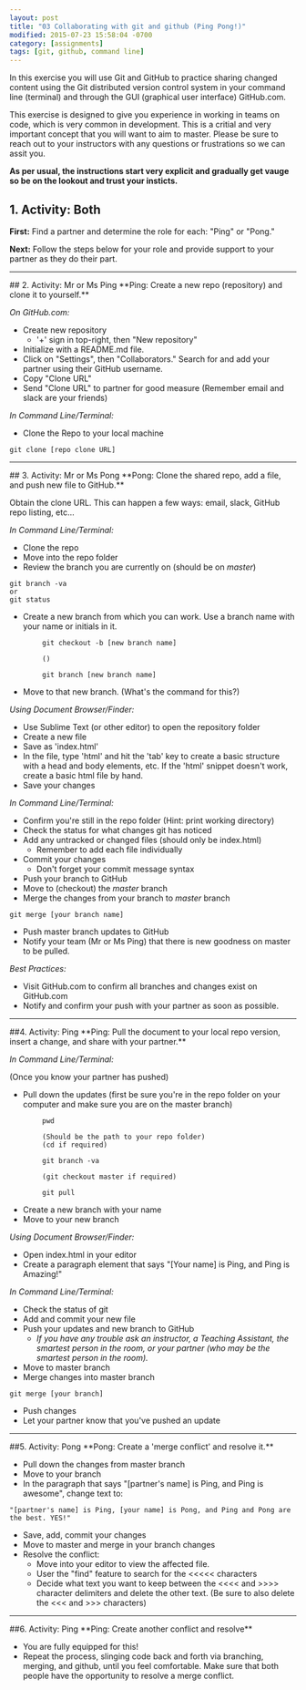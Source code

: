 ```yaml
---
layout: post
title: "03 Collaborating with git and github (Ping Pong!)"
modified: 2015-07-23 15:58:04 -0700
category: [assignments]
tags: [git, github, command line]
---
```


In this exercise you will use Git and GitHub to practice sharing changed content using the Git distributed version control system in your command line (terminal) and through the GUI (graphical user interface) GitHub.com.

This exercise is designed to give you experience in working in teams on code, which is very common in development. This is a critial and very important concept that you will want to aim to master. Please be sure to reach out to your instructors with any questions or frustrations so we can assit you.

**As per usual, the instructions start very explicit and gradually get vauge so be on the lookout and trust your insticts.**

## 1. Activity: Both

**First:** Find a partner and determine the role for each: "Ping" or "Pong."

**Next:** Follow the steps below for your role and provide support to your partner as they do their part.
<hr>
## 2. Activity: Mr or Ms Ping
**Ping: Create a new repo (repository) and clone it to yourself.**

_On GitHub.com:_

* Create new repository
	* '+' sign in top-right, then "New repository"
* Initialize with a README.md file.
* Click on "Settings", then "Collaborators." Search for and add your partner using their GitHub username.
* Copy "Clone URL"
* Send "Clone URL" to partner for good measure (Remember email and slack are your friends)

_In Command Line/Terminal:_

* Clone the Repo to your local machine

```
git clone [repo clone URL]
```
<hr>
## 3. Activity: Mr or Ms Pong
**Pong: Clone the shared repo, add a file, and push new file to GitHub.**

Obtain the clone URL. This can happen a few ways: email, slack, GitHub repo listing, etc...

_In Command Line/Terminal:_

* Clone the repo
* Move into the repo folder
* Review the branch you are currently on (should be on _master_)

```
git branch -va
or
git status
```

* Create a new branch from which you can work. Use a branch name with your name or initials in it.

```
		git checkout -b [new branch name]

		()

		git branch [new branch name]
```

* Move to that new branch. (What's the command for this?)

_Using Document Browser/Finder:_

* Use Sublime Text (or other editor) to open the repository folder
* Create a new file
* Save as 'index.html'
* In the file, type 'html' and hit the 'tab' key to create a basic structure with a head and body elements, etc. If the 'html' snippet doesn't work, create a basic html file by hand.
* Save your changes

_In Command Line/Terminal:_

* Confirm you're still in the repo folder (Hint: print working directory)
* Check the status for what changes git has noticed
* Add any untracked or changed files (should only be index.html)
	* Remember to add each file individually
* Commit your changes
	* Don't forget your commit message syntax
* Push your branch to GitHub
* Move to (checkout) the _master_ branch
* Merge the changes from your branch to _master_ branch

```
git merge [your branch name]
```

* Push master branch updates to GitHub
* Notify your team (Mr or Ms Ping) that there is new goodness on master to be pulled.

_Best Practices:_

* Visit GitHub.com to confirm all branches and changes exist on GitHub.com
* Notify and confirm your push with your partner as soon as possible.

<hr>
##4. Activity: Ping
**Ping: Pull the document to your local repo version, insert a change, and share with your partner.**

_In Command Line/Terminal:_

(Once you know your partner has pushed)

* Pull down the updates (first be sure you're in the repo folder on your computer and make sure you are on the master branch)

```
		pwd

		(Should be the path to your repo folder)
		(cd if required)

		git branch -va
		
		(git checkout master if required)

		git pull
```

* Create a new branch with your name
* Move to your new branch

_Using Document Browser/Finder:_

* Open index.html in your editor
* Create a paragraph element that says "[Your name] is Ping, and Ping is Amazing!"

_In Command Line/Terminal:_

* Check the status of git
* Add and commit your new file
* Push your updates and new branch to GitHub
	* _If you have any trouble ask an instructor, a Teaching Assistant, the smartest person in the room, or your partner (who may be the smartest person in the room)._
* Move to master branch
* Merge changes into master branch

```
git merge [your branch]
```

* Push changes
* Let your partner know that you've pushed an update

<hr>
##5. Activity: Pong
**Pong: Create a 'merge conflict' and resolve it.**

* Pull down the changes from master branch
* Move to your branch
* In the paragraph that says "[partner's name] is Ping, and Ping is awesome", change text to:

```
"[partner's name] is Ping, [your name] is Pong, and Ping and Pong are the best. YES!"
```
* Save, add, commit your changes
* Move to master and merge in your branch changes
* Resolve the conflict:
	* Move into your editor to view the affected file.
	* User the "find" feature to search for the <<<<< characters
	* Decide what text you want to keep between the <<<< and >>>> character delimiters and delete the other text. (Be sure to also delete the <<< and >>> characters)

<hr>
##6. Activity: Ping
**Ping: Create another conflict and resolve**

* You are fully equipped for this!
* Repeat the process, slinging code back and forth via branching, merging, and github, until you feel comfortable. Make sure that both people have the opportunity to resolve a merge conflict.
